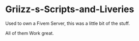 # Griizz-s-Scripts-and-Liveries
Used to own a Fivem Server, this was a little bit of the stuff.

All of them Work great.
